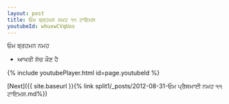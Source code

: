 ```yaml
---
layout: post
title: ਓਮ ਬ੍ਰਹਮਨ ਨਮਹ ੧੧ ਟਾਇਮਸ
youtubeId: whuxwCVqUos
---
```

 
 
 ਓਮ ਬ੍ਰਹਮਨ ਨਮਹ  
 
 -  ਆਖਰੀ ਸੱਚ ਕੌਣ ਹੈ 
 
  
 
  
 
 
 
 
 
 


{% include youtubePlayer.html id=page.youtubeId %}
 
[Next]({{ site.baseurl }}{% link  split1/_posts/2012-08-31-ਓਮ ਪ੍ਰੈਸਮਾਈ ਨਮਹ ੧੧ ਟਾਇਮਸ.md%})
 
